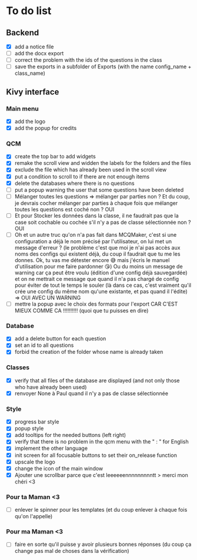 # To do list

## Backend

- [x] add a notice file
- [ ] add the docx export
- [ ] correct the problem with the ids of the questions in the class
- [ ] save the exports in a subfolder of Exports (with the name config_name + class_name)

## Kivy interface

### Main menu

- [x] add the logo
- [x] add the popup for credits

### QCM

- [x] create the top bar to add widgets
- [x] remake the scroll view and widden the labels for the folders and the files
- [x] exclude the file which has already been used in the scroll view
- [x] put a condition to scroll to if there are not enough items
- [x] delete the databases where there is no questions
- [ ] put a popup warning the user that some questions have been deleted
- [ ] Mélanger toutes les questions => mélanger par parties non ? Et du coup, je devrais cocher mélanger par parties à chaque fois que mélanger toutes les questions est coché non ? OUI
- [ ] Et pour Stocker les données dans la classe, il ne faudrait pas que la case soit cochable ou cochée s'il n'y a pas de classe sélectionnée non ? OUI
- [ ] Oh et un autre truc qu'on n'a pas fait dans MCQMaker, c'est si une configuration a déjà le nom précisé par l'utilisateur, on lui met un message d'erreur ? (le problème c'est que moi je n'ai pas accès aux noms des configs qui existent déjà, du coup il faudrait que tu me les donnes. Ok, tu vas me détester encore 😅 mais j'écris le manuel d'utilisation pour me faire pardonner 😘) Ou du moins un message de warning car ça peut être voulu (édition d'une config déjà sauvegardée) et on ne mettrait ce message que quand il n'a pas chargé de config pour éviter de tout le temps le souler (là dans ce cas, c'est vraiment qu'il crée une config du même nom qu'une existante, et pas quand il l'édite) => OUI AVEC UN WARNING
- [ ] mettre la popup avec le choix des formats pour l'export CAR C'EST MIEUX COMME CA !!!!!!!!!! (quoi que tu puisses en dire)

### Database

- [x] add a delete button for each question
- [x] set an id to all questions
- [x] forbid the creation of the folder whose name is already taken

### Classes

- [x] verify that all files of the database are displayed (and not only those who have already been used)
- [x] renvoyer None à Paul quand il n'y a pas de classe sélectionnée

### Style 

- [x] progress bar style
- [x] popup style
- [x] add tooltips for the needed buttons (left right)
- [x] verify that there is no problem in the qcm menu with the " : " for English
- [x] implement the other language
- [x] init screen for all focusable buttons to set their on_release function
- [x] upscale the logo
- [x] change the icon of the main window
- [x] Ajouter une scrollbar parce que c'est leeeeeennnnnnnnntt > merci mon chéri <3

### Pour ta Maman <3

- [ ] enlever le spinner pour les templates (et du coup enlever à chaque fois qu'on l'appelle)

### Pour ma Maman <3

- [ ] faire en sorte qu'il puisse y avoir plusieurs bonnes réponses (du coup ça change pas mal de choses dans la vérification)